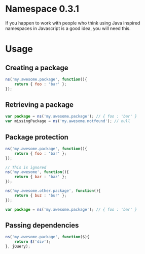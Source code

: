 Namespace 0.3.1
===============

If you happen to work with people who think using Java inspired namespaces in Javascript is a good idea, you will need this.


Usage
=====

## Creating a package

```js
ns('my.awesome.package', function(){
    return { foo : 'bar' };
});
```

## Retrieving a package

```js
var package = ns('my.awesome.package'); // { foo : 'bar' }
var missingPackage = ns('my.awesome.notfound'); // null
```

## Package protection

```js
ns('my.awesome.package', function(){
    return { foo : 'bar' };
});

// This is ignored
ns('my.awesome', function(){
    return { bar : 'baz' };
});

ns('my.awesome.other.package', function(){
    return { buz : 'bur' };
});

var package = ns('my.awesome.package'); // { foo : 'bar' }
```

## Passing dependencies

```js
ns('my.awesome.package', function($){
    return $('div');
}, jQuery);
```